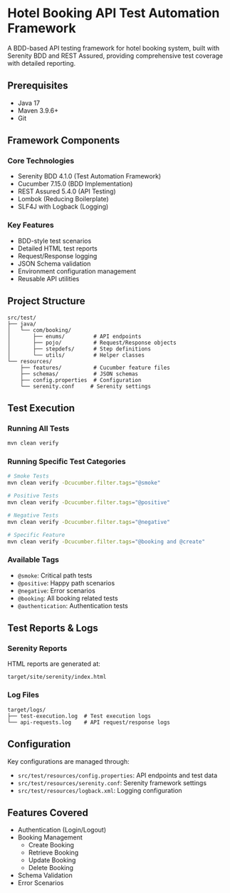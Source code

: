 # Hotel Booking API Test Automation Framework

A BDD-based API testing framework for hotel booking system, built with Serenity BDD and REST Assured, providing comprehensive test coverage with detailed reporting.

## Prerequisites

- Java 17
- Maven 3.9.6+
- Git

## Framework Components

### Core Technologies
- Serenity BDD 4.1.0 (Test Automation Framework)
- Cucumber 7.15.0 (BDD Implementation)
- REST Assured 5.4.0 (API Testing)
- Lombok (Reducing Boilerplate)
- SLF4J with Logback (Logging)

### Key Features
- BDD-style test scenarios
- Detailed HTML test reports
- Request/Response logging
- JSON Schema validation
- Environment configuration management
- Reusable API utilities

## Project Structure

```
src/test/
├── java/
│   └── com/booking/
│       ├── enums/         # API endpoints
│       ├── pojo/          # Request/Response objects
│       ├── stepdefs/      # Step definitions
│       └── utils/         # Helper classes
└── resources/
    ├── features/          # Cucumber feature files
    ├── schemas/           # JSON schemas
    ├── config.properties  # Configuration
    └── serenity.conf     # Serenity settings
```

## Test Execution

### Running All Tests
```bash
mvn clean verify
```

### Running Specific Test Categories
```bash
# Smoke Tests
mvn clean verify -Dcucumber.filter.tags="@smoke"

# Positive Tests
mvn clean verify -Dcucumber.filter.tags="@positive"

# Negative Tests
mvn clean verify -Dcucumber.filter.tags="@negative"

# Specific Feature
mvn clean verify -Dcucumber.filter.tags="@booking and @create"
```

### Available Tags
- `@smoke`: Critical path tests
- `@positive`: Happy path scenarios
- `@negative`: Error scenarios
- `@booking`: All booking related tests
- `@authentication`: Authentication tests

## Test Reports & Logs

### Serenity Reports
HTML reports are generated at:
```
target/site/serenity/index.html
```

### Log Files
```
target/logs/
├── test-execution.log  # Test execution logs
└── api-requests.log    # API request/response logs
```

## Configuration

Key configurations are managed through:
- `src/test/resources/config.properties`: API endpoints and test data
- `src/test/resources/serenity.conf`: Serenity framework settings
- `src/test/resources/logback.xml`: Logging configuration

## Features Covered

- Authentication (Login/Logout)
- Booking Management
  - Create Booking
  - Retrieve Booking
  - Update Booking
  - Delete Booking
- Schema Validation
- Error Scenarios
